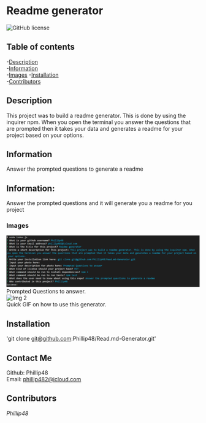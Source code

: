 
# Readme generator  
![GitHub license](https://img.shields.io/badge/license-MIT-blue.svg)  
  
## Table of contents   
-[Description](#Description)   
-[Information](#Information)  
-[Images](#Images)
-[Installation](#Installation)  
-[Contributors](#Contributors)  

## Description  
This project was to build a readme generator. This is done by using the inquirer npm. When you open the terminal you answer the questions that are prompted then it takes your data and generates a readme for your project based on your options.

## Information  
Answer the prompted questions to generate a readme
## Information:  
Answer the prompted questions and it will generate you a readme for you project

### Images  
![Img 1](./img/readmequestions.png)  
Prompted Questions to answer.  
![Img 2](./img/readme%20generator%20updated.gif)  
Quick GIF on how to use this generator.

## Installation   
'git clone git@github.com:Phillip48/Read.md-Generator.git'  

## Contact Me  
Github: Phillip48  
Email: phillip482@icloud.com  

## Contributors  
*Phillip48*  

  
